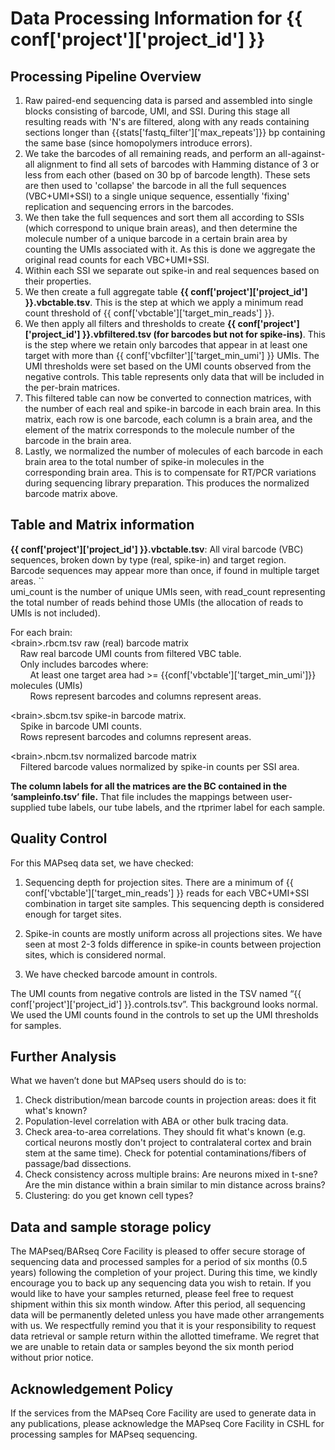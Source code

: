 # Data Processing Information for {{ conf['project']['project_id'] }}

## Processing Pipeline Overview

1. Raw paired-end sequencing data is parsed and assembled into single blocks consisting of barcode, UMI, and SSI. During this stage all resulting reads with 'N's are filtered, along with any reads containing sections longer than {{stats['fastq_filter']['max_repeats']}} bp containing the same base (since homopolymers introduce errors).   
1. We take the barcodes of all remaining reads, and perform an all-against-all alignment to find all sets of barcodes with Hamming distance of 3 or less from each other (based on 30 bp of barcode length). These sets are then used to 'collapse' the barcode in all the full sequences (VBC+UMI+SSI) to a single unique sequence, essentially 'fixing' replication and sequencing errors in the barcodes.   
1. We then take the full sequences and sort them all according to SSIs (which correspond to unique brain areas), and then determine the molecule number of a unique barcode in a certain brain area by counting the UMIs associated with it. As this is done we aggregate the original read counts for each VBC+UMI+SSI. 
1. Within each SSI we separate out spike-in and real sequences based on their properties.   
1. We then create a full aggregate table **{{ conf['project']['project_id'] }}.vbctable.tsv**. This is the step at which we apply a minimum read count threshold of {{ conf['vbctable']['target_min_reads'] }}.         
1. We then apply all filters and thresholds to create **{{ conf['project']['project_id'] }}.vbfiltered.tsv (for barcodes but not for spike-ins)**. This is the step where we  retain only barcodes that appear in at least one target with more than {{ conf['vbcfilter']['target_min_umi'] }} UMIs. The UMI thresholds were set based on the UMI counts observed from the negative controls. This table represents only data that will be included in the per-brain matrices.     
1. This filtered table can now be converted to connection matrices, with the number of each real and spike-in barcode in each brain area. In this matrix, each row is one barcode, each column is a brain area, and the element of the matrix corresponds to the molecule number of the barcode in the brain area. 
7. Lastly, we normalized the number of molecules of each barcode in each brain area to the total number of spike-in molecules in the corresponding brain area. This is to compensate for RT/PCR variations during sequencing library preparation.  This produces the normalized barcode matrix above. 


## Table and Matrix information

**{{ conf['project']['project_id'] }}.vbctable.tsv**: All viral barcode (VBC) sequences, broken down by type (real, spike-in) and target region.  
		Barcode sequences may appear more than once, if found in multiple target areas. \`\`  
umi\_count is the number of unique UMIs seen, with read\_count representing the total number of reads behind those UMIs (the allocation of reads to UMIs is not included). 

For each brain:  
\<brain\>.rbcm.tsv	raw (real) barcode matrix	  
&nbsp; &nbsp; Raw real barcode UMI counts from filtered VBC table.   
&nbsp; &nbsp; Only includes barcodes where:   
&nbsp; &nbsp; &nbsp; &nbsp; At least one target area had \>= {{conf['vbctable']['target_min_umi']}} molecules (UMIs)  
&nbsp; &nbsp; &nbsp; &nbsp; Rows represent barcodes and columns represent areas.  

\<brain\>.sbcm.tsv	spike-in barcode matrix.   
&nbsp; &nbsp; Spike in barcode UMI counts.   
&nbsp; &nbsp; Rows represent barcodes and columns represent areas. 

\<brain\>.nbcm.tsv	normalized barcode matrix  
&nbsp; &nbsp; Filtered barcode values normalized by spike-in counts per SSI area.

**The column labels for all the matrices are the BC<rtprimer> contained in the ‘sampleinfo.tsv’ file.** That file includes the mappings between user-supplied tube labels, our tube labels, and the rtprimer label for each sample. 


## Quality Control

 For this MAPseq data set, we have checked:

1. Sequencing depth for projection sites. 
   There are a minimum of {{ conf['vbctable']['target_min_reads'] }} reads for each VBC+UMI+SSI combination in target site samples. This sequencing depth is considered enough for target sites.

1. Spike-in counts are mostly uniform across all projections sites. We have seen at most 2-3 folds difference in spike-in counts between projection sites, which is considered normal. 

1. We have checked barcode amount in controls. 

The UMI counts from negative controls are listed in the TSV named “{{ conf['project']['project_id'] }}.controls.tsv”. This background looks normal. We used the UMI counts found in the controls to set up the UMI thresholds for samples. 


## Further Analysis

What we haven’t done but MAPseq users should do is to:

1. Check distribution/mean barcode counts in projection areas: does it fit what's known?  
1. Population-level correlation with ABA or other bulk tracing data.  
1. Check area-to-area correlations. They should fit what's known (e.g. cortical neurons mostly don't project to contralateral cortex and brain stem at the same time). Check for potential contaminations/fibers of passage/bad dissections.   
1. Check consistency across multiple brains: Are neurons mixed in t-sne? Are the min distance within a brain similar to min distance across brains?  
1. Clustering: do you get known cell types?


## Data and sample storage policy
The MAPseq/BARseq Core Facility is pleased to offer secure storage of sequencing data and processed samples for a period of six months (0.5 years) following the completion of your project. During this time, we kindly encourage you to back up any sequencing data you wish to retain. If you would like to have your samples returned, please feel free to request shipment within this six month window. After this period, all sequencing data will be permanently deleted unless you have made other arrangements with us. We respectfully remind you that it is your responsibility to request data retrieval or sample return within the allotted timeframe. We regret that we are unable to retain data or samples beyond the six month period without prior notice.

## Acknowledgement Policy

If the services from the MAPseq Core Facility are used to generate data in any publications, please acknowledge the MAPseq Core Facility in CSHL for processing samples for MAPseq sequencing.
